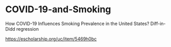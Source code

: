 # COVID-19-and-Smoking
How COVID-19 Influences Smoking Prevalence in the United States? Diff-in-Didd regression

https://escholarship.org/uc/item/5469h0bc
